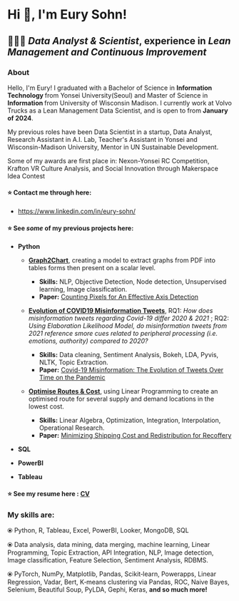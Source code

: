 # Hi 👋, I'm Eury Sohn!

 ## 👩🏻‍💻 <i>Data Analyst & Scientist</i>, experience in <i>Lean Management and Continuous Improvement </i>

### About
Hello, I'm Eury! I graduated with a Bachelor of Science in <b> Information Technology </b> from Yonsei University(Seoul) and Master of Science in <b> Information </b> from University of Wisconsin Madison. I currently work at Volvo Trucks as a Lean Management Data Scientist, and is open to from <b> January of 2024</b>. 

My previous roles have been Data Scientist in a startup, Data Analyst, Research Assistant in A.I. Lab, Teacher's Assistant in Yonsei and Wisconsin-Madison University, Mentor in UN Sustainable Development. 

Some of my awards are first place in: Nexon-Yonsei RC Competition, Krafton VR Culture Analysis, and Social Innovation through Makerspace Idea Contest

#### ⭐ Contact me through here: 
* https://www.linkedin.com/in/eury-sohn/

#### ⭐ See _some_ of my previous projects here: 
* **Python**
     * **[Graph2Chart](Python/Graph2Chart)**, creating a model to extract graphs from PDF into tables forms then present on a scalar level.
        * **Skills:** NLP, Objective Detection, Node detection, Unsupervised learning, Image classification.
        * **Paper:** [Counting Pixels for An Effective Axis Detection](IEEE_IRI_2022.pdf)
      
     * **[Evolution of COVID19 Misinformation Tweets](Python/Evolution%20of%20COVID19%20Misinformation%20Tweets)**, RQ1: _How does misinformation tweets regarding Covid-19 differ 2020 & 2021_ ; RQ2: _Using Elaboration Likelihood Model, do misinformation tweets from 2021 reference smore cues related to peripheral processing (i.e. emotions, authority) compared to 2020?_
        * **Skills:** Data cleaning, Sentiment Analysis, Bokeh, LDA, Pyvis, NLTK, Topic Extraction.
        * **Paper:** [Covid-19 Misinformation: The Evolution of Tweets Over Time on the Pandemic](Python/Evolution%20of%20COVID19%20Misinformation%20Tweets/Covid-19%20misinformation.pdf)
          
     * **[Optimise Routes & Cost](Python/Optimise%20Routes%20%26%20Cost)**, using Linear Programming to create an optimised route for several supply and demand locations in the lowest cost.
        * **Skills:** Linear Algebra, Optimization, Integration, Interpolation, Operational Research.
        * **Paper:** [Minimizing Shipping Cost and Redistribution for Recoffery](Python/Optimise%20Routes%20%26%20Cost/orms.pdf)

* **SQL**
* **PowerBI**
* **Tableau**

#### ⭐ See my resume here : [CV](ES_RESUME(fixed)July.pdf)

### My skills are: 

⦿ Python, R, Tableau, Excel, PowerBI, Looker, MongoDB, SQL 

⦿ Data analysis, data mining, data merging, machine learning, Linear Programming, Topic Extraction, API Integration, NLP, Image detection, Image classification, Feature Selection, Sentiment Analysis, RDBMS. 

⦿  PyTorch, NumPy, Matplotlib, Pandas, Scikit‑learn, Powerapps, Linear Regression, Vadar, Bert, K‑means clustering via Pandas, ROC, Naive Bayes, Selenium, Beautiful Soup, PyLDA, Gephi, Keras, <b> and so much more! </b> 

